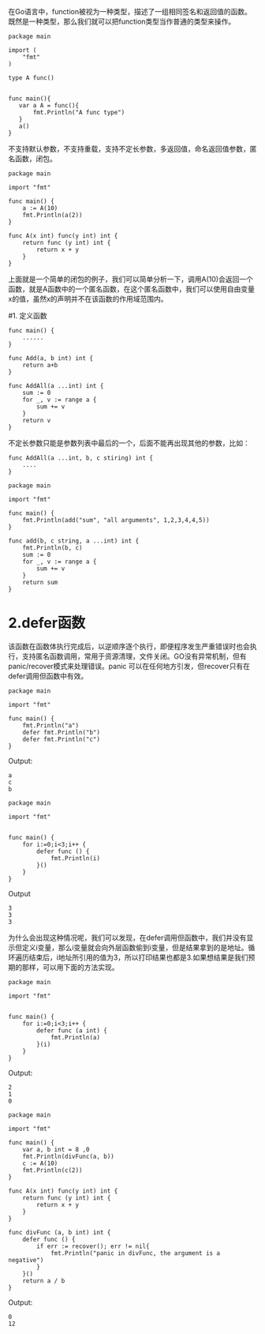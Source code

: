 在Go语言中，function被视为一种类型，描述了一组相同签名和返回值的函数。
既然是一种类型，那么我们就可以把function类型当作普通的类型来操作。
```
package main

import (
    "fmt"
)

type A func()


func main(){
   var a A = func(){
       fmt.Println("A func type")
   }
   a()
}
```

不支持默认参数，不支持重载，支持不定长参数，多返回值，命名返回值参数，匿名函数，闭包。
```
package main

import "fmt"

func main() {
    a := A(10)
    fmt.Println(a(2))
}

func A(x int) func(y int) int {
    return func (y int) int {
        return x + y
    }
}

```
上面就是一个简单的闭包的例子，我们可以简单分析一下，调用A(10)会返回一个函数，就是A函数中的一个匿名函数，在这个匿名函数中，我们可以使用自由变量x的值，虽然x的声明并不在该函数的作用域范围内。

#1. 定义函数
```
func main() {
    ......
}
```
```
func Add(a, b int) int {
    return a+b
}
```
```
func AddAll(a ...int) int {
    sum := 0
    for _, v := range a {
        sum += v
    }
    return v
}
```
不定长参数只能是参数列表中最后的一个，后面不能再出现其他的参数，比如：
```
func AddAll(a ...int, b, c stiring) int {
    ....
}
```
```
package main

import "fmt"

func main() {
    fmt.Println(add("sum", "all arguments", 1,2,3,4,4,5))
}

func add(b, c string, a ...int) int {
    fmt.Println(b, c)
    sum := 0
    for _, v := range a {
        sum += v
    }
    return sum
}
```
# 2.defer函数
该函数在函数体执行完成后，以逆顺序逐个执行，即便程序发生严重错误时也会执行，支持匿名函数调用，常用于资源清理，文件关闭。GO没有异常机制，但有panic/recover模式来处理错误。panic 可以在任何地方引发，但recover只有在defer调用但函数中有效。
```
package main

import "fmt"

func main() {
    fmt.Println("a")
    defer fmt.Println("b")
    defer fmt.Println("c")
}
```
Output:
```
a
c
b
```
```
package main

import "fmt"


func main() {
    for i:=0;i<3;i++ {
        defer func () {
            fmt.Println(i)
        }()
    }
}
```
Output
```
3
3
3
```
为什么会出现这种情况呢，我们可以发现，在defer调用但函数中，我们并没有显示但定义i变量，那么i变量就会向外层函数偷到i变量，但是结果拿到的是地址。循环遍历结束后，i地址所引用的值为3，所以打印结果也都是3.如果想结果是我们预期的那样，可以用下面的方法实现。
```
package main

import "fmt"


func main() {
    for i:=0;i<3;i++ {
        defer func (a int) {
            fmt.Println(a)
        }(i)
    }
}
```
Output:
```
2
1
0
```
```
package main

import "fmt"

func main() {
    var a, b int = 8 ,0
    fmt.Println(divFunc(a, b))
    c := A(10)
    fmt.Println(c(2))
}

func A(x int) func(y int) int {
    return func (y int) int {
        return x + y
    }
}

func divFunc (a, b int) int {
    defer func () {
        if err := recover(); err != nil{
            fmt.Println("panic in divFunc, the argument is a negative")
        }
    }()
    return a / b
}
```
Output:
```
0
12
```